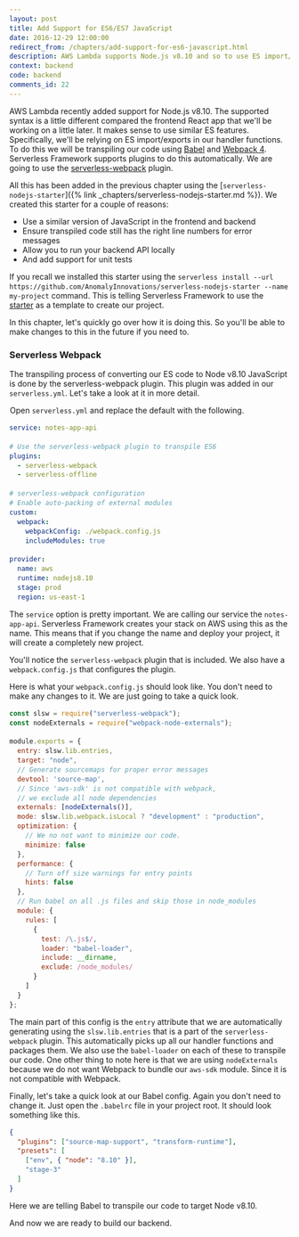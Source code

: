 ```yaml
---
layout: post
title: Add Support for ES6/ES7 JavaScript
date: 2016-12-29 12:00:00
redirect_from: /chapters/add-support-for-es6-javascript.html
description: AWS Lambda supports Node.js v8.10 and so to use ES import/exports in our Serverless Framework project we need to use Babel and Webpack 4 to transpile our code. We can do this by using the serverless-webpack plugin to our project. We will use the serverless-nodejs-starter to set this up for us.
context: backend
code: backend
comments_id: 22
---
```


AWS Lambda recently added support for Node.js v8.10. The supported syntax is a little different compared the frontend React app that we'll be working on a little later. It makes sense to use similar ES features. Specifically, we'll be relying on ES import/exports in our handler functions. To do this we will be transpiling our code using [Babel](https://babeljs.io) and [Webpack 4](https://webpack.github.io). Serverless Framework supports plugins to do this automatically. We are going to use the [serverless-webpack](https://github.com/serverless-heaven/serverless-webpack) plugin.

All this has been added in the previous chapter using the [`serverless-nodejs-starter`]({% link _chapters/serverless-nodejs-starter.md %}). We created this starter for a couple of reasons:

- Use a similar version of JavaScript in the frontend and backend
- Ensure transpiled code still has the right line numbers for error messages
- Allow you to run your backend API locally
- And add support for unit tests

If you recall we installed this starter using the `serverless install --url https://github.com/AnomalyInnovations/serverless-nodejs-starter --name my-project` command. This is telling Serverless Framework to use the [starter](https://github.com/AnomalyInnovations/serverless-nodejs-starter) as a template to create our project.

In this chapter, let's quickly go over how it is doing this. So you'll be able to make changes to this in the future if you need to.

### Serverless Webpack

The transpiling process of converting our ES code to Node v8.10 JavaScript is done by the serverless-webpack plugin. This plugin was added in our `serverless.yml`. Let's take a look at it in more detail.

<img class="code-marker" src="/assets/s.png" />Open `serverless.yml` and replace the default with the following.

``` yaml
service: notes-app-api

# Use the serverless-webpack plugin to transpile ES6
plugins:
  - serverless-webpack
  - serverless-offline

# serverless-webpack configuration
# Enable auto-packing of external modules
custom:
  webpack:
    webpackConfig: ./webpack.config.js
    includeModules: true

provider:
  name: aws
  runtime: nodejs8.10
  stage: prod
  region: us-east-1
```

The `service` option is pretty important. We are calling our service the `notes-app-api`. Serverless Framework creates your stack on AWS using this as the name. This means that if you change the name and deploy your project, it will create a completely new project.

You'll notice the `serverless-webpack` plugin that is included. We also have a `webpack.config.js` that configures the plugin.

Here is what your `webpack.config.js` should look like. You don't need to make any changes to it. We are just going to take a quick look.

``` js
const slsw = require("serverless-webpack");
const nodeExternals = require("webpack-node-externals");

module.exports = {
  entry: slsw.lib.entries,
  target: "node",
  // Generate sourcemaps for proper error messages
  devtool: 'source-map',
  // Since 'aws-sdk' is not compatible with webpack,
  // we exclude all node dependencies
  externals: [nodeExternals()],
  mode: slsw.lib.webpack.isLocal ? "development" : "production",
  optimization: {
    // We no not want to minimize our code.
    minimize: false
  },
  performance: {
    // Turn off size warnings for entry points
    hints: false
  },
  // Run babel on all .js files and skip those in node_modules
  module: {
    rules: [
      {
        test: /\.js$/,
        loader: "babel-loader",
        include: __dirname,
        exclude: /node_modules/
      }
    ]
  }
};
```

The main part of this config is the `entry` attribute that we are automatically generating using the `slsw.lib.entries` that is a part of the `serverless-webpack` plugin. This automatically picks up all our handler functions and packages them. We also use the `babel-loader` on each of these to transpile our code. One other thing to note here is that we are using `nodeExternals` because we do not want Webpack to bundle our `aws-sdk` module. Since it is not compatible with Webpack.

Finally, let's take a quick look at our Babel config. Again you don't need to change it. Just open the `.babelrc` file in your project root. It should look something like this.

``` json
{
  "plugins": ["source-map-support", "transform-runtime"],
  "presets": [
    ["env", { "node": "8.10" }],
    "stage-3"
  ]
}
```

Here we are telling Babel to transpile our code to target Node v8.10.

And now we are ready to build our backend.
